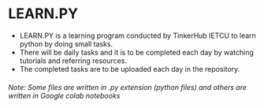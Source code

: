 # LEARN.PY
- LEARN.PY  is a learning program conducted by  TinkerHub IETCU to learn python by doing small tasks.
- There will be daily tasks and it is to be completed each day by watching tutorials and referring resources.
- The completed tasks are to be uploaded each day in the repository.
###### Note: Some files are written in .py extension (python files) and others are written in Google colab notebooks
